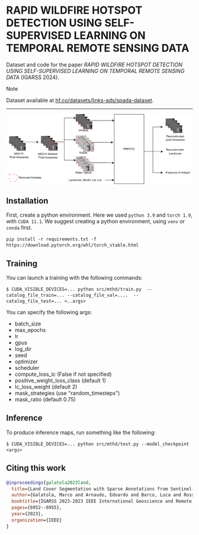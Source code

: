 # RAPID WILDFIRE HOTSPOT DETECTION USING SELF-SUPERVISED LEARNING ON TEMPORAL REMOTE SENSING DATA
Dataset and code for the paper *RAPID WILDFIRE HOTSPOT DETECTION USING SELF-SUPERVISED LEARNING ON TEMPORAL REMOTE SENSING DATA* (IGARSS 2024).

<!-- [![arXiv](https://img.shields.io/badge/arXiv-2306.16252-b31b1b.svg?style=flat-square)](https://arxiv.org/abs/2306.16252) -->

> [!NOTE]  
> Dataset available at [hf.co/datasets/links-ads/spada-dataset](https://huggingface.co/datasets/links-ads/multi-temporal-hotspot-dataset).

---------------

![Architecture](/resources/Presto_igarss.drawio.png)


## Installation

First, create a python environment. Here we used `python 3.9` and `torch 1.9`, with `CUDA 11.1`.
We suggest creating a python environment, using `venv` or `conda` first.

```
pip install -r requirements.txt -f https://download.pytorch.org/whl/torch_stable.html
```

## Training
You can launch a training with the following commands:

```console
$ CUDA_VISIBLE_DEVICES=... python src/mthd/train.py  --catalog_file_train=... --catalog_file_val=....  --catalog_file_test=... <..args>
```
You can specify the following args:
- batch_size
- max_epochs
- lr
- gpus
- log_dir
- seed
- optimizer
- scheduler
- compute_loss_lc (False if not specified)
- positive_weight_loss_class (default 1)
- lc_loss_weight (default 2)
- mask_strategies (use "random_timesteps")
- mask_ratio (default 0.75)

## Inference

To produce inference maps, run something like the following:

```
$ CUDA_VISIBLE_DEVICES=... python src/mthd/test.py --model_checkpoint <args>
```

## Citing this work
```bibtex
@inproceedings{galatola2023land,
  title={Land Cover Segmentation with Sparse Annotations from Sentinel-2 Imagery},
  author={Galatola, Marco and Arnaudo, Edoardo and Barco, Luca and Rossi, Claudio and Dominici, Fabrizio},
  booktitle={IGARSS 2023-2023 IEEE International Geoscience and Remote Sensing Symposium},
  pages={6952--6955},
  year={2023},
  organization={IEEE}
}
```
